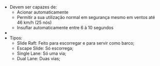 - Devem ser capazes de:
	- Acionar automaticamente
	- Permitir a sua utilização normal em segurança mesmo em ventos até 46 km/h (25 nós)
	- Insuflar automaticamente entre 6 à 10 segundos
-
- Tipos:
	- Slide Raft: Feito para escorregar e para servir como barco;
	- Escape Slide: Só escorrega;
	- Single Lane: Só uma via;
	- Dual Lane: Duas vias;